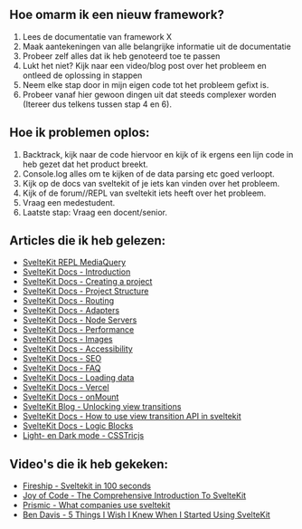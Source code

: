 ## Hoe omarm ik een nieuw framework?
1. Lees de documentatie van framework X
2. Maak aantekeningen van alle belangrijke informatie uit de documentatie
3. Probeer zelf alles dat ik heb genoteerd toe te passen
4. Lukt het niet? Kijk naar een video/blog post over het probleem en ontleed de oplossing in stappen
5. Neem elke stap door in mijn eigen code tot het probleem gefixt is.
6. Probeer vanaf hier gewoon dingen uit dat steeds complexer worden (Itereer dus telkens tussen stap 4 en 6).

## Hoe ik problemen oplos:
1. Backtrack, kijk naar de code hiervoor en kijk of ik ergens een lijn code in heb gezet dat het product breekt.
2. Console.log alles om te kijken of de data parsing etc goed verloopt.
3. Kijk op de docs van sveltekit of je iets kan vinden over het probleem.
4. Kijk of de forum//REPL van sveltekit iets heeft over het probleem.
5. Vraag een medestudent.
6. Laatste stap: Vraag een docent/senior.

## Articles die ik heb gelezen:
- [SvelteKit REPL MediaQuery](https://svelte.dev/repl/26eb44932920421da01e2e21539494cd?version=4.2.19)
- [SvelteKit Docs - Introduction](https://kit.svelte.dev/docs/introduction)
- [SvelteKit Docs - Creating a project](https://kit.svelte.dev/docs/creating-a-project)
- [SvelteKit Docs - Project Structure](https://kit.svelte.dev/docs/project-structure)
- [SvelteKit Docs - Routing](https://kit.svelte.dev/docs/routing)
- [SvelteKit Docs - Adapters](https://kit.svelte.dev/docs/adapters)
- [SvelteKit Docs - Node Servers](https://kit.svelte.dev/docs/adapter-node)
- [SvelteKit Docs - Performance](https://kit.svelte.dev/docs/performance)
- [SvelteKit Docs - Images](https://kit.svelte.dev/docs/images)
- [SvelteKit Docs - Accessibility](https://kit.svelte.dev/docs/accessibility)
- [SvelteKit Docs - SEO](https://kit.svelte.dev/docs/seo)
- [SvelteKit Docs - FAQ](https://kit.svelte.dev/docs/faq)
- [SvelteKit Docs - Loading data](https://kit.svelte.dev/docs/load)
- [SvelteKit Docs - Vercel](https://kit.svelte.dev/docs/adapter-vercel)
- [SvelteKit Docs - onMount](https://svelte.dev/docs/svelte#onmount)
- [SvelteKit Blog - Unlocking view transitions](https://svelte.dev/blog/view-transitions)
- [SvelteKit Docs - How to use view transition API in sveltekit](https://kit.svelte.dev/docs/faq#how-do-i-use-the-view-transitions-api-with-sveltekit)
- [SvelteKit Docs - Logic Blocks](https://svelte.dev/docs/logic-blocks)
- [Light- en Dark mode - CSSTricjs](https://css-tricks.com/come-to-the-light-dark-side/)

## Video's die ik heb gekeken:
- [Fireship - Sveltekit in 100 seconds](https://www.youtube.com/watch?v=H1eEFfAkIik)
- [Joy of Code - The Comprehensive Introduction To SvelteKit](https://www.youtube.com/watch?v=obmiLi3bhkQ&t=839s)
- [Prismic - What companies use sveltekit](https://www.youtube.com/shorts/_Ge-cVPHBjc)
- [Ben Davis - 5 Things I Wish I Knew When I Started Using SvelteKit](https://www.youtube.com/watch?v=eJpPNg-v0Fo)

